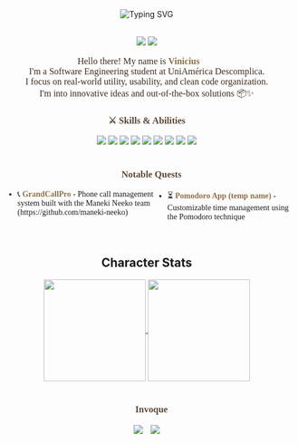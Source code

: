 <div align="center">
  <br><br>

  <!-- Título animado -->
  <img 
  src="https://readme-typing-svg.herokuapp.com?font=Special+Elite&size=26&duration=5000&pause=1000&width=435&lines=Vinicius+%22Fxdf%22+joined+the+party&center=true&vCenter=true&color=F1E0AC&background=00000000" 
  alt="Typing SVG" 
/>

  <br>
  
  <!-- Classe/nível -->
  <img src="https://img.shields.io/badge/Class-Dev%20FullStack-F1E0AC?style=flat-square&logoColor=black&color=8B6F47&labelColor=5A4735" />
  <img src="https://img.shields.io/badge/Level-3%20-F1E0AC?style=flat-square&logoColor=black&color=8B6F47&labelColor=5A4735" />
  <!-- Texto de introdução - fonte uniformizada -->
  <p style="font-family:'Special Elite', cursive; font-size: 16px; color: #3D2B1F;">
    Hello there! My name is <strong style="color:#8B6F47;">Vinicius</strong> 🧑‍💻<br>
    I'm a Software Engineering student at UniAmérica Descomplica.<br>
    I focus on real-world utility, usability, and clean code organization.<br>
    I'm into innovative ideas and out-of-the-box solutions 📦✨
  </p>
  <!-- Skills -->
<h3 style="font-family:'Special Elite'; color:#5A4735;">⚔️ Skills & Abilities</h3>

<div align="center">
  <!-- Badges de tecnologias -->
  <img src="https://img.shields.io/badge/TypeScript-3178C6?logo=typescript&logoColor=white&style=for-the-badge" />
  <img src="https://img.shields.io/badge/JavaScript-F7DF1E?logo=javascript&logoColor=black&style=for-the-badge" />
  <img src="https://img.shields.io/badge/Node.js-339933?logo=nodedotjs&logoColor=white&style=for-the-badge" />
  <img src="https://img.shields.io/badge/NestJS-E0234E?logo=nestjs&logoColor=white&style=for-the-badge" />
  <img src="https://img.shields.io/badge/Express-000000?logo=express&logoColor=white&style=for-the-badge" />
  <img src="https://img.shields.io/badge/React-61DAFB?logo=react&logoColor=black&style=for-the-badge" />
  <img src="https://img.shields.io/badge/HTML-E34F26?logo=html5&logoColor=white&style=for-the-badge" />
  <img src="https://img.shields.io/badge/SCSS-CC6699?logo=sass&logoColor=white&style=for-the-badge" />
  <img src="https://img.shields.io/badge/CSS-1572B6?logo=css3&logoColor=white&style=for-the-badge" />
</div>

<br>

<!-- Projetos -->
<h3 style="font-family:'Special Elite'; color:#5A4735;">🧭 Notable Quests</h3>

<div align="left"> 
  <ul style="font-family:'Special Elite'; text-align: left; display: flex;">
    <li>📞 <strong style="color:#8B6F47;">GrandCallPro</strong> - Phone call management system built with the Maneki Neeko team (https://github.com/maneki-neeko)</li>
    <li>⏳ <strong style="color:#8B6F47;">Pomodoro App (temp name)</strong> - Customizable time management using the Pomodoro technique</li>
  </ul>
</div>

  <br>
    
  <!-- Linguagens mais usadas -->
  <h2> Character Stats </h2>
  <a href="https://github.com/anuraghazra/github-readme-stats">
    <img align=center height=180 src="https://github-readme-stats-psi-ebon-23.vercel.app/api?username=Fxdf-IV&count_private=true&show_icons=true&theme=github_dark&hide_border=true&title_color=F1F070&icon_color=C0BF5A" />
  </a>

  <a href="https://github.com/anuraghazra/github-readme-stats">
    <img align=center height=180 align=top src="https://github-readme-stats-psi-ebon-23.vercel.app/api/top-langs/?username=Fxdf-IV&count_private=true&theme=github_dark&layout=compact&hide_border=true&title_color=F1F070" />
  </a>
  <br><br>
  
  <!-- Contato -->
  <h3 style="font-family:'Special Elite'; color:#5A4735;"> 🩻 Invoque</h3>

  <img src="https://img.shields.io/badge/E--mail-vinicius--c--santos@outlook.com-8B6F47?style=for-the-badge&logo=microsoftoutlook&logoColor=white&labelColor=5A4735" />
  </pre>
</a>
  </a>

  <a href="https://www.linkedin.com/in/vinicius505/" style="margin-left: 10px;">
    <img src="https://img.shields.io/badge/LinkedIn-0077B5?logo=linkedin&logoColor=white&style=for-the-badge" />
  </a>
</div>
